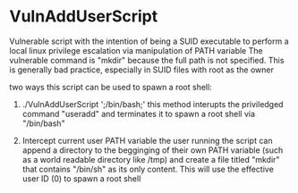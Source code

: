 # VulnAddUserScript
Vulnerable script with the intention of being a SUID executable to perform a local linux privilege escalation via manipulation of PATH variable 
The vulnerable command is "mkdir" because the full path is not specified. This is generally bad practice, especially in SUID files with root as the owner

two ways this script can be used to spawn a root shell:
1. ./VulnAddUserScript ';/bin/bash;' <somepassword>
  this method interupts the priviledged command "useradd" and terminates it to spawn a root shell via "/bin/bash"
  
2. Intercept current user PATH variable
  the user running the script can append a directory to the begginging of their own PATH variable (such as a world readable     directory like /tmp) and create a file titled "mkdir" that contains "/bin/sh" as its only content. This will use the           effective user ID (0) to spawn a root shell
   
